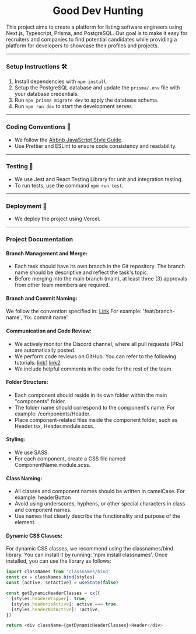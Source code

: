 <h1 align="center">
  Good Dev Hunting
</h1>

This project aims to create a platform for listing software engineers using Next.js, Typescript, Prisma, and PostgreSQL. Our goal is to make it easy for recruiters and companies to find potential candidates while providing a platform for developers to showcase their profiles and projects.

---

### Setup Instructions 🛠️

1. Install dependencies with `npm install`.
2. Setup the PostgreSQL database and update the `prisma/.env` file with your database credentials.
3. Run `npx prisma migrate dev` to apply the database schema.
4. Run `npm run dev` to start the development server.

---

### Coding Conventions 📏

- We follow the [Airbnb JavaScript Style Guide](https://github.com/airbnb/javascript).
- Use Prettier and ESLint to ensure code consistency and readability.

---

### Testing 🧪

- We use Jest and React Testing Library for unit and integration testing.
- To run tests, use the command `npm run test`.

---

### Deployment 🚀

- We deploy the project using Vercel.

---

### Project Documentation

#### Branch Management and Merge:

- Each task should have its own branch in the Git repository. The branch name should be descriptive and reflect the task's topic.
- Before merging into the main branch (main), at least three (3) approvals from other team members are required.

#### Branch and Commit Naming:

We follow the convention specified in: [Link](https://www.conventionalcommits.org/en/v1.0.0/")
For example: 'feat/branch-name', 'fix: commit name'

#### Communication and Code Review:

- We actively monitor the Discord channel, where all pull requests (PRs) are automatically posted.
- We perform code reviews on GitHub. You can refer to the following tutorials: [link1](https://www.youtube.com/watch?v=lSnbOtw4izI) [link2](https://www.youtube.com/watch?v=vSsUO_OP-f8)
- We include helpful comments in the code for the rest of the team.

#### Folder Structure:

- Each component should reside in its own folder within the main "components" folder.
- The folder name should correspond to the component's name. For example: /components/Header.
- Place component-related files inside the component folder, such as Header.tsx, Header.module.scss.

#### Styling:

- We use SASS.
- For each component, create a CSS file named ComponentName.module.scss.

#### Class Naming:

- All classes and component names should be written in camelCase. For example: headerButton
- Avoid using underscores, hyphens, or other special characters in class and component names.
- Use names that clearly describe the functionality and purpose of the element.

#### Dynamic CSS Classes:

For dynamic CSS classes, we recommend using the classnames/bind library. You can install it by running: 'npm install classnames'.
Once installed, you can use the library as follows:

```javascript
import classNames from 'classnames/bind'
const cx = classNames.bind(styles)
const [active, setActive] = useState(false)

const getDynamicHeaderClasses = cx({
  [styles.headerWrapper]: true,
  [styles.headerisActive]: active === true,
  [styles.headerNotActive]: !active,
})

return <div className={getDynamicHeaderClasses}>Header</div>
```
